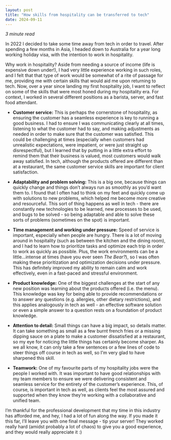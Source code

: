 ```yaml
---
layout: post
title: "How skills from hospitality can be transferred to tech"
date: 2024-09-11
---
```

*3 minute read*

In 2022 I decided to take some time away from tech in order to travel. After spending a few months in Asia, I 
headed down to Australia for a year long working holiday visa, with the intention to work in hospitality.

Why work in hospitality? Aside from needing a source of income (life is expensive down under!), I had very 
little experience working in such roles, and I felt that that type of work would be somewhat of a rite of 
passage for me, providing me with certain skills that would aid me upon returning to tech. Now, over a year since 
landing my first hospitality job, I want to reflect on some of the skills that were most honed during my hospitality 
era. For context, I worked in several different positions as a barista, server, and fast food attendant.

- **Customer service:** This is perhaps the cornerstone of hospitality, as ensuring the customer has a seamless experience 
is key to running a good business. I had to ensure I was communicating clearly at all times, listening to what the customer 
had to say, and making adjustments as needed in order to make sure that the customer was satisfied. This could be challenging 
at times (especially when customers had unrealistic expectations, were impatient, or were just straight up disrespectful), 
but I learned that by putting in a little extra effort to remind them that their business is valued, most customers would walk 
away satisfied. In tech, although the products offered are different than at a restaurant, the same customer service skills 
are important for client satisfaction.

- **Adaptability and problem solving:** This is a big one, because things can quickly change and things don’t always run as smoothly 
as you’d want them to. I found that I often had to think on my feet and quickly come up with solutions to new problems, which 
helped me become more creative and resourceful. This sort of thing happens as well in tech - there are constantly new technologies 
to be learned, new processes to be used, and bugs to be solved - so being adaptable and able to solve these sorts of problems 
(sometimes on the spot) is important.

- **Time management and working under pressure:** Speed of service is important, especially when people are hungry. There is a lot of 
moving around in hospitality (such as between the kitchen and the dining room), and I had to learn how to prioritize tasks and 
optimize each trip in order to work as quickly as possible. Plus, the work environments can be a little…intense at times 
(have you ever seen *The Bear?*), so I was often making these prioritization and optimization decisions under pressure. This has 
definitely improved my ability to remain calm and work effectively, even in a fast-paced and stressful environment.

- **Product knowledge:** One of the biggest challenges at the start of any new position was learning about the products offered (i.e. the 
menu). This knowledge was key for being able to provide recommendations or to answer any questions (e.g. allergies, other dietary 
restrictions), and this applies analogously in tech as well - an effective software solution or even a simple answer to a question 
rests on a foundation of product knowledge.

- **Attention to detail:** Small things can have a big impact, so details matter. It can take something as small as a few burnt french fries
or a missing dipping sauce on a plate to make a customer dissatisfied at a restaurant, so my eye for noticing the little things has
certainly become sharper. As we all know, it can only take a few sentences or a few lines of code to steer things off course in tech as well,
so I'm very glad to have sharpened this skill.

- **Teamwork:** One of my favourite parts of my hospitality jobs were the people I worked with. It was important to have good relationships 
with my team members to ensure we were delivering consistent and seamless service for the entirety of the customer’s experience. 
This, of course, is important in tech as well, as clients feel the most assured and supported when they know they’re working with 
a collaborative and unified team.

I’m thankful for the professional development that my time in this industry has afforded me, and hey, I had a lot of fun along 
the way. If you made it this far, I’ll leave you with one final message - tip your server! They worked really hard (amidst probably a lot 
of chaos) to give you a good experience, and they would really appreciate it :)
